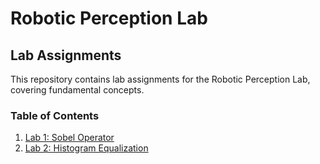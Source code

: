 # Robotic Perception Lab

## Lab Assignments

This repository contains lab assignments for the Robotic Perception Lab, covering fundamental concepts.

### Table of Contents
1. [Lab 1: Sobel Operator](#https://github.com/kittyycodes/robotic-perception/blob/main/edge_detection.ipynb)
2. [Lab 2: Histogram Equalization](#https://github.com/kittyycodes/robotic-perception/blob/main/histogram_equalization.ipynb)

